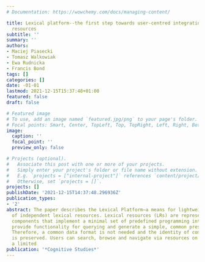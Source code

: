 ```yaml
---
# Documentation: https://wowchemy.com/docs/managing-content/

title: Lexical platform--the first step towards user-centred integration of lexical
  resources
subtitle: ''
summary: ''
authors:
- Maciej Piasecki
- Tomasz Walkowiak
- Ewa Rudnicka
- Francis Bond
tags: []
categories: []
date: -01-01
lastmod: 2021-12-15T15:37:48+01:00
featured: false
draft: false

# Featured image
# To use, add an image named `featured.jpg/png` to your page's folder.
# Focal points: Smart, Center, TopLeft, Top, TopRight, Left, Right, BottomLeft, Bottom, BottomRight.
image:
  caption: ''
  focal_point: ''
  preview_only: false

# Projects (optional).
#   Associate this post with one or more of your projects.
#   Simply enter your project's folder or file name without extension.
#   E.g. `projects = ["internal-project"]` references `content/project/deep-learning/index.md`.
#   Otherwise, set `projects = []`.
projects: []
publishDate: '2021-12-15T14:37:48.296936Z'
publication_types:
- '2'
abstract: The paper describes the Lexical Platform—a means for lightweight integration
  of independent lexical resources. Lexical resources (LRs) are represented as web
  components that implement a minimal set of predefined programming interfaces. These
  provide functionality for querying and generate a simple, common presentation format.
  Therefore, a common data format is not needed and the identity of component LRs
  is preserved. Users can search, browse and navigate via resources on the basis of
  a limited
publication: '*Cognitive Studies*'
---
```

